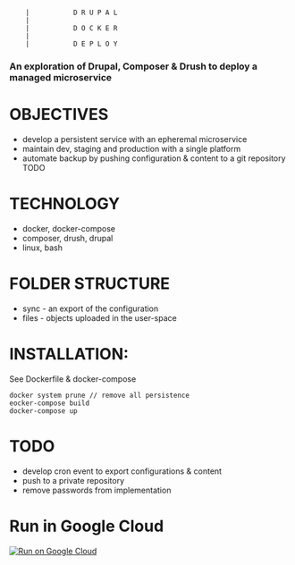  ``` 
      
     |           D R U P A L 
     |
     |           D O C K E R 
     |
     |           D E P L O Y 

```

### An exploration of Drupal, Composer & Drush to deploy a managed microservice 

# OBJECTIVES 
* develop a persistent service with an epheremal microservice 
* maintain dev, staging and production with a single platform 
* automate backup by pushing configuration & content to a git repository TODO 

# TECHNOLOGY
* docker, docker-compose
* composer, drush, drupal
* linux, bash 

# FOLDER STRUCTURE
* sync - an export of the configuration 
* files - objects uploaded in the user-space

# INSTALLATION:

See Dockerfile & docker-compose
```
docker system prune // remove all persistence 
eocker-compose build
docker-compose up
```

# TODO
* develop cron event to export configurations & content
* push to a private repository
* remove passwords from implementation

# Run in Google Cloud

[![Run on Google Cloud](https://deploy.cloud.run/button.svg)](https://deploy.cloud.run)
